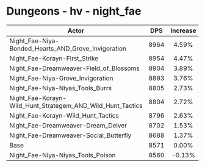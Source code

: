# Dungeons - hv - night_fae
| Actor | DPS | Increase |
|---|:---:|:---:|
|Night_Fae-Niya-Bonded_Hearts_AND_Grove_Invigoration|8964|4.59%|
|Night_Fae-Korayn-First_Strike|8954|4.47%|
|Night_Fae-Dreamweaver-Field_of_Blossoms|8904|3.89%|
|Night_Fae-Niya-Grove_Invigoration|8893|3.76%|
|Night_Fae-Niya-Niyas_Tools_Burrs|8805|2.73%|
|Night_Fae-Korayn-Wild_Hunt_Strategem_AND_Wild_Hunt_Tactics|8804|2.72%|
|Night_Fae-Korayn-Wild_Hunt_Tactics|8796|2.63%|
|Night_Fae-Dreamweaver-Dream_Delver|8702|1.53%|
|Night_Fae-Dreamweaver-Social_Butterfly|8688|1.37%|
|Base|8571|0.00%|
|Night_Fae-Niya-Niyas_Tools_Poison|8560|-0.13%|
